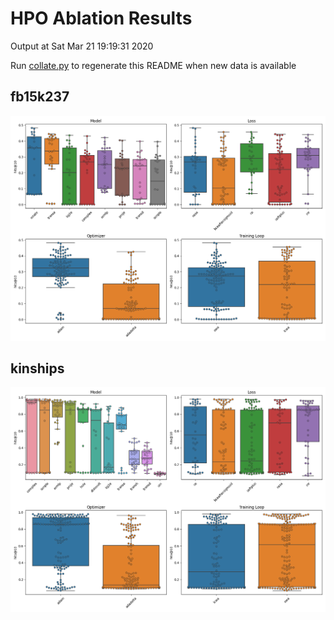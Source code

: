 # HPO Ablation Results

Output at Sat Mar 21 19:19:31 2020

Run <a href="results/collate.py">collate.py</a> to regenerate this README when new data is available
## fb15k237

<img src="results/_results/fb15k237/fb15k237.png" alt="fb15k237"/>

## kinships

<img src="results/_results/kinships/kinships.png" alt="kinships"/>

